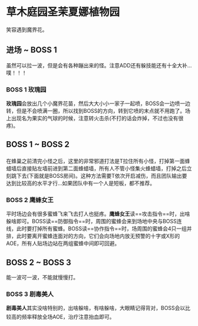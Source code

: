 # 草木庭园圣茉夏娜植物园

笑容遇到魔界花。

## 进场 ~ BOSS 1

虽然可以拉一波，但是会有各种蹦出来的怪。注意ADD还有躲技能还有十全大补…噗！！！

### BOSS 1 玫瑰园
**玫瑰园**会放出几个小魔界花苗，然后大大小小一家子一起喷，BOSS会一边喷一边转，但是不会喷满一圈，所以找到BOSS的方向，转到它喷的末点就不用跑了。场上出现名为果实的气球的时候，注意转火击杀(不打的话会炸掉，不过也没有很疼)。

## BOSS 1 ~ BOSS 2

在蜂巢之前清完小怪之后，这里的非常邪道打法是<img class="no-zoom sm-icon" :src="$withBase('/images/jobs/tank.png')" height="20">T拉住所有小怪，打掉第一面蜂蜡墙后直接贴左墙前进到第二面蜂蜡墙，所有人不管小怪集火蜂蜡墙，打掉之后立刻跳下去(下面就是BOSS房间)。这种方法需要T依次开启减伤，而且团队输出要达到比较高的水平才行…如果团队中有一个人是短板，都不推荐。

### BOSS 2 鹰蜂女王
平时场边会有很多蜜蜂飞来飞去打人也挺疼。**鹰蜂女王**读==攻击指令==时，出啥躲啥即可。BOSS读==防御指令==时，周围的蜜蜂会来到场地中央与BOSS连线，此时要打掉所有蜜蜂。BOSS读==协作指令==时，场周围的蜜蜂会4只一组并排，此时要离开蜜蜂连面对的方向，它们会向场地内放无预警的十字或X形的AOE，所有人贴场边站在两组蜜蜂中间即可回避。

## BOSS 2 ~ BOSS 3

能一波可一波，不能就慢慢打。

### BOSS 3 剧毒美人

**剧毒美人**其实没啥特别的，出啥躲啥，有啥躲啥，大眼睛记得背对，BOSS会以比较高的频率释放全场AOE，<img class="no-zoom sm-icon" :src="$withBase('/images/jobs/healer.png')" height="20">治疗注意抬血即可。